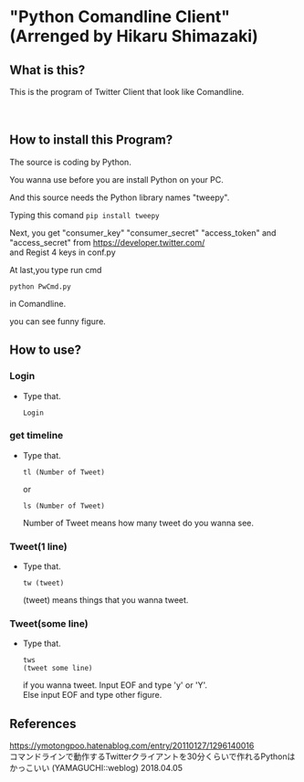 # "Python Comandline Client" (Arrenged by Hikaru Shimazaki)

## What is this?

This is the program of Twitter Client that look like Comandline.  

　　
　　

## How to install this Program?

The source is coding by Python.

You wanna use before you are install Python on your PC.

And this source needs the Python library names "tweepy".

Typing this comand `pip install tweepy`

Next, you get "consumer_key" "consumer_secret" "access_token" and   "access_secret" from https://developer.twitter.com/  
and Regist 4 keys in conf.py

At last,you type run cmd  

`python PwCmd.py`  

in Comandline.  

you can see funny figure.



## How to use?

### Login

- Type that.

    `Login`

### get timeline

- Type that.

    `tl (Number of Tweet)`

    or  

    `ls (Number of Tweet)`

    Number of Tweet means how many tweet do you wanna see.

### Tweet(1 line)

- Type that.

    `tw (tweet)`  

    (tweet) means things that you wanna tweet.

### Tweet(some line)

- Type that.

    `tws`  
    `(tweet some line)`

    if you wanna tweet. Input EOF and type 'y' or 'Y'.  
    Else input EOF and type other figure.



## References

https://ymotongpoo.hatenablog.com/entry/20110127/1296140016  
コマンドラインで動作するTwitterクライアントを30分くらいで作れるPythonはかっこいい (YAMAGUCHI::weblog) 2018.04.05
